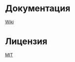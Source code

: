 # Документация
[Wiki](https://github.com/creobitcom/Creobit.Backend/wiki)

# Лицензия
[MIT](https://github.com/creobitcom/Creobit.Backend/blob/master/LICENSE.md)
